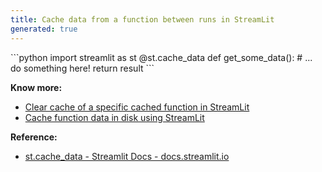 ```yaml
---
title: Cache data from a function between runs in StreamLit
generated: true
---
```


<div markdown="1" class="ans">
```python
import streamlit as st
@st.cache_data
def get_some_data():
    # ... do something here!
    return result
```
</div>

**Know more:**
- [Clear cache of a specific cached function in StreamLit](/en-US/streamlit/clear-cache-for-function)
- [Cache function data in disk using StreamLit](/en-US/streamlit/cache-function-data-in-disk)

**Reference:**
- [st.cache_data - Streamlit Docs - docs.streamlit.io](https://docs.streamlit.io/library/api-reference/performance/st.cache_data)

